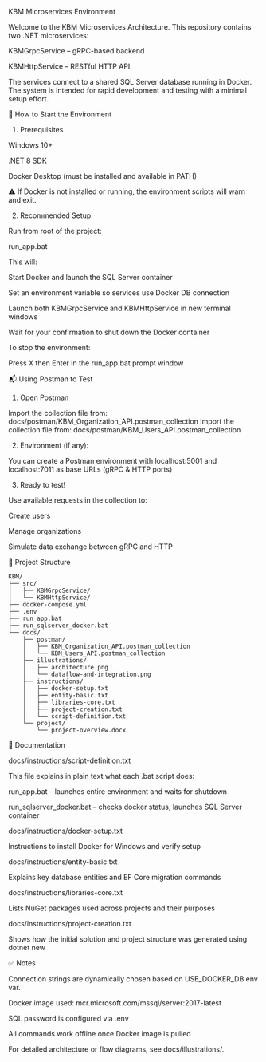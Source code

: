 ﻿KBM Microservices Environment

Welcome to the KBM Microservices Architecture. This repository contains two .NET microservices:

KBMGrpcService – gRPC-based backend

KBMHttpService – RESTful HTTP API

The services connect to a shared SQL Server database running in Docker. The system is intended for rapid development and testing with a minimal setup effort.

🚀 How to Start the Environment

1. Prerequisites

Windows 10+

.NET 8 SDK

Docker Desktop (must be installed and available in PATH)

⚠️ If Docker is not installed or running, the environment scripts will warn and exit.

2. Recommended Setup

Run from root of the project:

run_app.bat

This will:

Start Docker and launch the SQL Server container

Set an environment variable so services use Docker DB connection

Launch both KBMGrpcService and KBMHttpService in new terminal windows

Wait for your confirmation to shut down the Docker container

To stop the environment:

Press X then Enter in the run_app.bat prompt window

📬 Using Postman to Test

1. Open Postman

Import the collection file from: docs/postman/KBM_Organization_API.postman_collection
Import the collection file from: docs/postman/KBM_Users_API.postman_collection

2. Environment (if any):

You can create a Postman environment with localhost:5001 and localhost:7011 as base URLs (gRPC & HTTP ports)

3. Ready to test!

Use available requests in the collection to:

Create users

Manage organizations

Simulate data exchange between gRPC and HTTP

📁 Project Structure

```
KBM/
├── src/
│   ├── KBMGrpcService/
│   └── KBMHttpService/
├── docker-compose.yml
├── .env
├── run_app.bat
├── run_sqlserver_docker.bat
└── docs/
    ├── postman/
    │   ├── KBM_Organization_API.postman_collection
    │   └── KBM_Users_API.postman_collection
    ├── illustrations/
    │   ├── architecture.png
    │   └── dataflow-and-integration.png
    ├── instructions/
    │   ├── docker-setup.txt
    │   ├── entity-basic.txt
    │   ├── libraries-core.txt
    │   ├── project-creation.txt
    │   └── script-definition.txt
    └── project/
        └── project-overview.docx
```



📄 Documentation

docs/instructions/script-definition.txt

This file explains in plain text what each .bat script does:

run_app.bat – launches entire environment and waits for shutdown

run_sqlserver_docker.bat – checks docker status, launches SQL Server container

docs/instructions/docker-setup.txt

Instructions to install Docker for Windows and verify setup

docs/instructions/entity-basic.txt

Explains key database entities and EF Core migration commands

docs/instructions/libraries-core.txt

Lists NuGet packages used across projects and their purposes

docs/instructions/project-creation.txt

Shows how the initial solution and project structure was generated using dotnet new

✅ Notes

Connection strings are dynamically chosen based on USE_DOCKER_DB env var.

Docker image used: mcr.microsoft.com/mssql/server:2017-latest

SQL password is configured via .env

All commands work offline once Docker image is pulled

For detailed architecture or flow diagrams, see docs/illustrations/.
